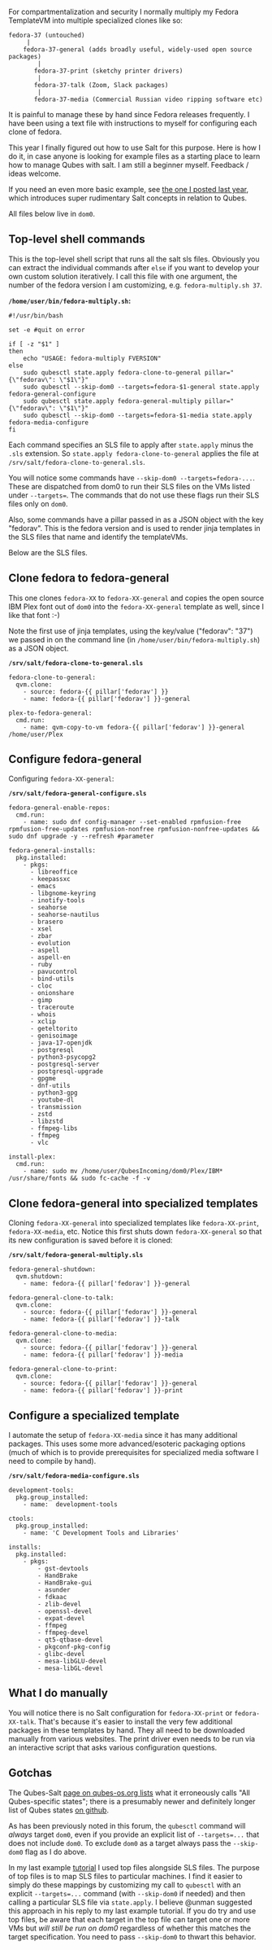 For compartmentalization and security I normally multiply my Fedora TemplateVM into multiple specialized clones like so:

```
fedora-37 (untouched)
     |
    fedora-37-general (adds broadly useful, widely-used open source packages)
        |
       fedora-37-print (sketchy printer drivers)
        |
       fedora-37-talk (Zoom, Slack packages)
        |
       fedora-37-media (Commercial Russian video ripping software etc) 
``` 
It is painful to manage these by hand since Fedora releases frequently. I have been using a text file with instructions to myself for configuring each clone of fedora.

This year I finally figured out how to use Salt for this purpose. Here is how I do it, in case anyone is looking for example files as a starting place to learn how to manage Qubes with salt. I am still a beginner myself. Feedback / ideas welcome.

If you need an even more basic example, see [the one I posted last year](https://forum.qubes-os.org/t/using-salt-to-install-packages-in-template-vm-simple-example/13345), which introduces super rudimentary Salt concepts in relation to Qubes.

All files below live in `dom0`.

## Top-level shell commands

This is the top-level shell script that runs all the salt sls files. Obviously you can extract the individual commands after `else` if you want to develop your own custom solution iteratively. I call this file with one argument, the number of the fedora version I am customizing, e.g. `fedora-multiply.sh 37`.

**`/home/user/bin/fedora-multiply.sh`:**

```
#!/usr/bin/bash

set -e #quit on error

if [ -z "$1" ]
then
    echo "USAGE: fedora-multiply FVERSION"
else
    sudo qubesctl state.apply fedora-clone-to-general pillar="{\"fedorav\": \"$1\"}"
    sudo qubesctl --skip-dom0 --targets=fedora-$1-general state.apply fedora-general-configure
    sudo qubesctl state.apply fedora-general-multiply pillar="{\"fedorav\": \"$1\"}"
    sudo qubesctl --skip-dom0 --targets=fedora-$1-media state.apply fedora-media-configure
fi
```
Each command specifies an SLS file to apply after `state.apply` minus the `.sls` extension. So `state.apply fedora-clone-to-general` applies the file at `/srv/salt/fedora-clone-to-general.sls`.

You will notice some commands have `--skip-dom0 --targets=fedora-...`. These are dispatched from dom0 to run their SLS files on the VMs listed under `--targets=`. The commands that do not use these flags run their SLS files only on `dom0`. 

Also, some commands have a pillar passed in as a JSON object with the key "fedorav". This is the fedora version and is used to render jinja templates in the SLS files that name and identify the templateVMs.

Below are the SLS files.

## Clone fedora to fedora-general
This one clones `fedora-XX` to `fedora-XX-general`  and copies the open source IBM Plex font out of `dom0` into the `fedora-XX-general` template as well, since I like that font :-)

Note the first use of jinja templates, using the key/value ("fedorav": "37") we passed in on the command line (in `/home/user/bin/fedora-multiply.sh`) as a JSON object.

**`/srv/salt/fedora-clone-to-general.sls`**

```
fedora-clone-to-general:
  qvm.clone:
    - source: fedora-{{ pillar['fedorav'] }}
    - name: fedora-{{ pillar['fedorav'] }}-general

plex-to-fedora-general:
  cmd.run:
    - name: qvm-copy-to-vm fedora-{{ pillar['fedorav'] }}-general /home/user/Plex
```

## Configure fedora-general
Configuring `fedora-XX-general`:

**`/srv/salt/fedora-general-configure.sls`**

```
fedora-general-enable-repos: 
  cmd.run: 
    - name: sudo dnf config-manager --set-enabled rpmfusion-free rpmfusion-free-updates rpmfusion-nonfree rpmfusion-nonfree-updates && sudo dnf upgrade -y --refresh #parameter

fedora-general-installs:
  pkg.installed:
    - pkgs:
      - libreoffice
      - keepassxc
      - emacs 
      - libgnome-keyring
      - inotify-tools
      - seahorse
      - seahorse-nautilus
      - brasero
      - xsel
      - zbar
      - evolution
      - aspell
      - aspell-en
      - ruby
      - pavucontrol
      - bind-utils
      - cloc
      - onionshare
      - gimp
      - traceroute
      - whois
      - xclip
      - geteltorito
      - genisoimage
      - java-17-openjdk
      - postgresql
      - python3-psycopg2
      - postgresql-server
      - postgresql-upgrade
      - gpgme
      - dnf-utils
      - python3-gpg
      - youtube-dl
      - transmission
      - zstd
      - libzstd
      - ffmpeg-libs
      - ffmpeg
      - vlc

install-plex:
  cmd.run:
    - name: sudo mv /home/user/QubesIncoming/dom0/Plex/IBM* /usr/share/fonts && sudo fc-cache -f -v
```

## Clone fedora-general into specialized templates
Cloning `fedora-XX-general` into specialized templates like `fedora-XX-print`, `fedora-XX-media`, etc. Notice this first shuts down `fedora-XX-general` so that its new configuration is saved before it is cloned:

**`/srv/salt/fedora-general-multiply.sls`**

```
fedora-general-shutdown:
  qvm.shutdown:
    - name: fedora-{{ pillar['fedorav'] }}-general

fedora-general-clone-to-talk:
  qvm.clone:
    - source: fedora-{{ pillar['fedorav'] }}-general
    - name: fedora-{{ pillar['fedorav'] }}-talk

fedora-general-clone-to-media:
  qvm.clone:
    - source: fedora-{{ pillar['fedorav'] }}-general
    - name: fedora-{{ pillar['fedorav'] }}-media

fedora-general-clone-to-print:
  qvm.clone:
    - source: fedora-{{ pillar['fedorav'] }}-general
    - name: fedora-{{ pillar['fedorav'] }}-print

```

## Configure a specialized template

I automate the setup of `fedora-XX-media` since it has many additional packages. This uses some more advanced/esoteric packaging options (much of which is to provide prerequisites for specialized media software I need to compile by hand).

**`/srv/salt/fedora-media-configure.sls`**

```
development-tools:
  pkg.group_installed:
    - name:  development-tools

ctools:
  pkg.group_installed:
    - name: 'C Development Tools and Libraries'

installs:         
  pkg.installed:
    - pkgs:
        - gst-devtools
        - HandBrake
        - HandBrake-gui
        - asunder
        - fdkaac
        - zlib-devel
        - openssl-devel
        - expat-devel
        - ffmpeg
        - ffmpeg-devel
        - qt5-qtbase-devel
        - pkgconf-pkg-config
        - glibc-devel
        - mesa-libGLU-devel
        - mesa-libGL-devel

```

## What I do manually

You will notice there is no Salt configuration for `fedora-XX-print` or `fedora-XX-talk`. That's because it's easier to install the very few additional packages in these templates by hand. They all need to be downloaded manually from various websites. The print driver even needs to be run via an interactive script that asks various configuration questions.

## Gotchas

The Qubes-Salt [page on qubes-os.org lists](https://www.qubes-os.org/doc/salt/#all-qubes-specific-states) what it erroneously calls "All Qubes-specific states"; there is a presumably newer and definitely longer list of Qubes states [on github](https://github.com/QubesOS/qubes-mgmt-salt-dom0-qvm#available-state-commands).

As has been previously noted in this forum, the `qubesctl` command will *always* target `dom0`, even if you provide an explicit list of `--targets=...` that does not include `dom0`. To exclude `dom0` as a target always pass the `--skip-dom0` flag as I do above.

In my last example [tutorial](https://forum.qubes-os.org/t/using-salt-to-install-packages-in-template-vm-simple-example/13345) I used top files alongside SLS files. The purpose of top files is to map SLS files to particular machines. I find it easier to simply do these mappings by customizing my call to `qubesctl` with an explicit `--targets=...` command (with `--skip-dom0` if needed) and then calling a particular SLS file via `state.apply`. I believe @unman suggested this approach in his reply to my last example tutorial. If you do try and use top files, be aware that each target in the top file can target one or more VMs but *will still be run on dom0* regardless of whether this matches the target specification. You need to pass `--skip-dom0` to thwart this behavior.